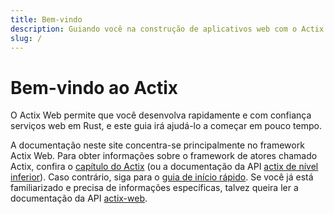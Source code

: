 ```yaml
---
title: Bem-vindo
description: Guiando você na construção de aplicativos web com o Actix.
slug: /
---
```


# Bem-vindo ao Actix

O Actix Web permite que você desenvolva rapidamente e com confiança serviços web em Rust, e este guia irá ajudá-lo a começar em pouco tempo.

A documentação neste site concentra-se principalmente no framework Actix Web. Para obter informações sobre o framework de atores chamado Actix, confira o [capítulo do Actix][actix-chapter] (ou a documentação da API [actix de nível inferior][actix-docs]). Caso contrário, siga para o [guia de início rápido][getting-started]. Se você já está familiarizado e precisa de informações específicas, talvez queira ler a documentação da API [actix-web][actix-web-docs].

[getting-started]: https://actix.rs/docs/getting-started
[actix-web-docs]: https://docs.rs/actix-web
[actix-docs]: https://docs.rs/actix
[actix-chapter]: https://actix.rs/docs/actix
